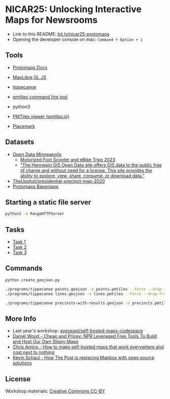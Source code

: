 # NICAR25: Unlocking Interactive Maps for Newsrooms

* Link to this README: [bit.ly/nicar25-protomaps](https://bit.ly/nicar25-protomaps)
* Opening the developer console on mac: `Command + Option + i`

## Tools

* [Protomaps Docs](https://docs.protomaps.com)
* [MapLibre GL JS](https://github.com/maplibre/maplibre-gl-js)
* [tippecanoe](https://github.com/felt/tippecanoe)
* [pmtiles command line tool](https://github.com/protomaps/go-pmtiles)

* python3

* [PMTiles viewer (pmtiles.io)](https://pmtiles.io)
* [Placemark](https://play.placemark.io)

## Datasets

* [Open Data Minneapolis](https://opendata.minneapolismn.gov)
  * [Motorized Foot Scooter and eBike Trips 2023](https://opendata.minneapolismn.gov/datasets/cityoflakes::motorized-foot-scooter-and-ebike-trips-2023/about)
  * ["The Hennepin GIS Open Data site offers GIS data to the public free of charge and without need for a license. This site provides the ability to explore, view, share, consume, or download data."](https://gis-hennepin.hub.arcgis.com/pages/about-hennepin-gis)
* [TheUpshot/presidential-precinct-map-2020](https://github.com/TheUpshot/presidential-precinct-map-2020)
* [Protomaps Basemaps](https://docs.protomaps.com/basemaps/downloads)

## Starting a static file server

```sh
python3 -m RangeHTTPServer
```

## Tasks

* [Task 1](task1)
* [Task 2](task2)
* [Task 3](task3)

## Commands

```sh
python create_geojson.py

./programs/tippecanoe points.geojson -o points.pmtiles --force --drop-fraction-as-needed
./programs/tippecanoe lines.geojson -o lines.pmtiles --force --drop-fraction-as-needed

./programs/tippecanoe precincts-with-results.geojson -o precincts.pmtiles
```

## More Info

* Last year's workshop: [eyeseast/self-hosted-maps-codespace](https://github.com/eyeseast/self-hosted-maps-codespace)
* [Daniel Wood - Cheap and Pricey: NPR Leveraged Free Tools To Build and Host Our Own Slippy Maps](https://www.youtube.com/watch?v=Abbto_9nNtc)
* [Chris Amico - How to make self-hosted maps that work everywhere and cost next to nothing](https://www.muckrock.com/news/archives/2024/feb/13/release-notes-how-to-make-self-hosted-maps-that-work-everywhere-cost-next-to-nothing-and-might-even-work-in-airplane-mode/)
* [Kevin Schaul - How The Post is replacing Mapbox with open source solutions](https://kschaul.com/post/2023/02/16/how-the-post-is-replacing-mapbox-with-open-source-solutions/)


## License

Workshop materials: [Creative Commons CC-BY](https://creativecommons.org/licenses/by/4.0/deed.en)